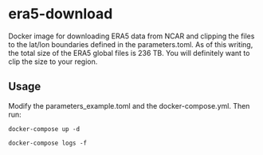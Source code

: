 # era5-download
Docker image for downloading ERA5 data from NCAR and clipping the files to the lat/lon boundaries defined in the parameters.toml.
As of this writing, the total size of the ERA5 global files is 236 TB. You will definitely want to clip the size to your region.

## Usage
Modify the parameters_example.toml and the docker-compose.yml. Then run:
```
docker-compose up -d
```
```
docker-compose logs -f
```